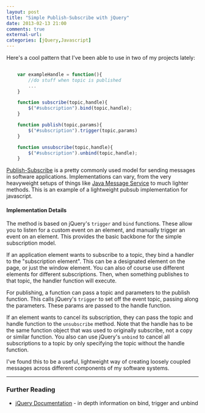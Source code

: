 ```yaml
---
layout: post 
title: "Simple Publish-Subscribe with jQuery" 
date: 2013-02-13 21:00 
comments: true 
external-url: 
categories: [jQuery,Javascript] 
---
```


Here's a cool pattern that I've been able to use in two of my projects lately:

<!-- more -->

```javascript Publish Subscribe with jQuery
	
	var exampleHandle = function(){
		//do stuff when topic is published
		...
	}

    function subscribe(topic,handle){    
        $("#subscription").bind(topic,handle);
	}

	function publish(topic,params){
		$("#subscription").trigger(topic,params)
	}

    function unsubscribe(topic,handle){
        $("#subscription").unbind(topic,handle);
    }

```

[Publish-Subscribe][pubsub] is a pretty commonly used model for sending messages in software applications.  Implementations can vary, from the very heavyweight setups of things like [Java Message Service][jms] to much lighter methods.  This is an example of a lightweight pubsub implementation for javascript.

#### Implementation Details

The method is based on jQuery's `trigger` and `bind` functions.  These allow you to listen for a custom event on an element, and manually trigger an event on an element.  This provides the basic backbone for the simple subscription model.  


If an application element wants to subscribe to a topic, they bind a handler to the "subscription element".  This can be a designated element on the page, or just the window element.  You can also of course use different elements for different subscriptions.  Then, when something publishes to that topic, the handler function will execute.

For publishing, a function can pass a topic and parameters to the publish function.  This calls jQuery's `trigger` to set off the event topic, passing along the parameters.  These params are passed to the handle function.

If an element wants to cancel its subscription, they can pass the topic and handle function to the `unsubscribe` method. Note that the handle has to be the same function object that was used to originally subscribe, not a copy or similar function.  You also can use jQuery's `unbind` to cancel all subscriptions to a topic by only specifying the topic without the handle function.

I've found this to be a useful, lightweight way of creating loosely coupled messages across different components of my software systems.


---

### Further Reading

- [jQuery Documentation][jquery] - in depth information on bind, trigger and unbind


[pubsub]: http://en.wikipedia.org/wiki/Publish%E2%80%93subscribe_pattern
[jms]: http://en.wikipedia.org/wiki/Java_Message_Service
[jquery]: http://api.jquery.com/category/events/event-handler-attachment/

